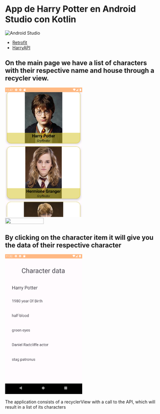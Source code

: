 # App de Harry Potter en Android Studio con Kotlin

![Android Studio](https://img.shields.io/badge/Android_Studio-2023.3.1-blue.svg?longCache=true&style=popout-square)

* [Retrofit](https://github.com/square/retrofit)
* [HarryAPI](https://hp-api.onrender.com/)


## On the main page we have a list of characters with their respective name and house through a recycler view.

<a href="./harryMain1.PNG"><img src="./harryMain1.PNG" style="height: 50%; width:50%;"/></a><br>
<a href="./harryMain3.PNG"><img src="./harryMain3.PNG" style="height: 50%; width:50%;"/></a><br>


## By clicking on the character item it will give you the data of their respective character

<a href="./HarryDetail.PNG"><img src="./HarryDetail.PNG" style="height: 50%; width:50%;"/></a><br>

The application consists of a recyclerView with a call to the API, which will result in a list of
its characters